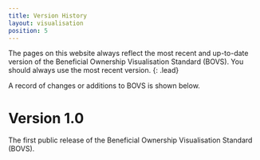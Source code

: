 ```yaml
---
title: Version History
layout: visualisation
position: 5
---
```


The pages on this website always reflect the most recent and up-to-date version of the Beneficial Ownership Visualisation Standard (BOVS). You should always use the most recent version.
{: .lead}

A record of changes or additions to BOVS is shown below.

# Version 1.0

The first public release of the Beneficial Ownership Visualisation Standard (BOVS).